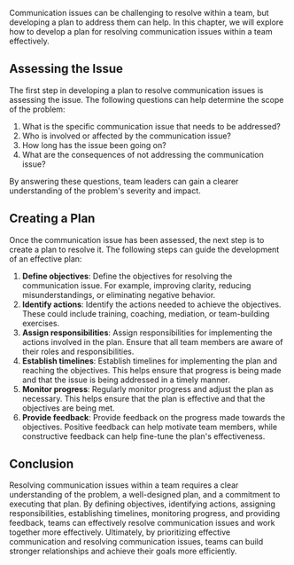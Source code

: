 

Communication issues can be challenging to resolve within a team, but developing a plan to address them can help. In this chapter, we will explore how to develop a plan for resolving communication issues within a team effectively.

## Assessing the Issue

The first step in developing a plan to resolve communication issues is assessing the issue. The following questions can help determine the scope of the problem:

1. What is the specific communication issue that needs to be addressed? 
2. Who is involved or affected by the communication issue?
3. How long has the issue been going on?
4. What are the consequences of not addressing the communication issue?

By answering these questions, team leaders can gain a clearer understanding of the problem's severity and impact.

## Creating a Plan

Once the communication issue has been assessed, the next step is to create a plan to resolve it. The following steps can guide the development of an effective plan:

1. **Define objectives**: Define the objectives for resolving the communication issue. For example, improving clarity, reducing misunderstandings, or eliminating negative behavior.
2. **Identify actions**: Identify the actions needed to achieve the objectives. These could include training, coaching, mediation, or team-building exercises.
3. **Assign responsibilities**: Assign responsibilities for implementing the actions involved in the plan. Ensure that all team members are aware of their roles and responsibilities.
4. **Establish timelines**: Establish timelines for implementing the plan and reaching the objectives. This helps ensure that progress is being made and that the issue is being addressed in a timely manner.
5. **Monitor progress**: Regularly monitor progress and adjust the plan as necessary. This helps ensure that the plan is effective and that the objectives are being met.
6. **Provide feedback**: Provide feedback on the progress made towards the objectives. Positive feedback can help motivate team members, while constructive feedback can help fine-tune the plan's effectiveness.

## Conclusion

Resolving communication issues within a team requires a clear understanding of the problem, a well-designed plan, and a commitment to executing that plan. By defining objectives, identifying actions, assigning responsibilities, establishing timelines, monitoring progress, and providing feedback, teams can effectively resolve communication issues and work together more effectively. Ultimately, by prioritizing effective communication and resolving communication issues, teams can build stronger relationships and achieve their goals more efficiently.
